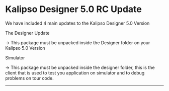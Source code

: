 # Kalipso Designer 5.0 RC Update

We have included 4 main updates to the Kalipso Designer 5.0 Version

The Designer Update

-> This package must be unpacked inside the Designer folder on your Kalipso 5.0 Version

Simulator

-> This package must be unpacked inside the designer folder, this is the client that is used to test you application on simulator and to debug problems on tour code.

**************************************************************************
